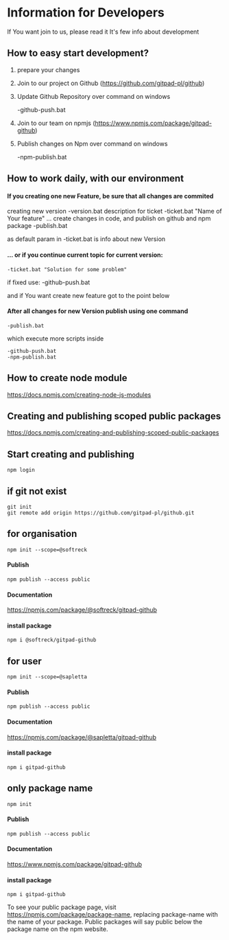 # Information for Developers

If You want join to us, please read it
It's few info about development

## How to easy start development?
1. prepare your changes
2. Join to our project on Github (https://github.com/gitpad-pl/github)
3. Update Github Repository over command on windows

    -github-push.bat

4. Join to our team on npmjs (https://www.npmjs.com/package/gitpad-github)
5. Publish changes on Npm over command on windows

    -npm-publish.bat

## How to work daily, with our environment

#### If you creating one new Feature, be sure that all changes are commited

creating new version
    -version.bat
description for ticket
    -ticket.bat "Name of Your feature"
... create changes in code, and publish on github and npm package
    -publish.bat

as default param in -ticket.bat is info about new Version

#### ... or if you continue current topic for current version:

    -ticket.bat "Solution for some problem"

if fixed use:
    -github-push.bat

and if You want create new feature got to the point below

#### After all changes for new Version publish using one command
    -publish.bat

which execute more scripts inside

    -github-push.bat
    -npm-publish.bat



## How to create node module
https://docs.npmjs.com/creating-node-js-modules

## Creating and publishing scoped public packages
https://docs.npmjs.com/creating-and-publishing-scoped-public-packages


## Start creating and publishing
    npm login

## if git not exist

    git init
    git remote add origin https://github.com/gitpad-pl/github.git


## for organisation

    npm init --scope=@softreck

#### Publish

    npm publish --access public

#### Documentation

https://npmjs.com/package/@softreck/gitpad-github

#### install package

    npm i @softreck/gitpad-github




## for user

    npm init --scope=@sapletta

#### Publish

    npm publish --access public

#### Documentation

https://npmjs.com/package/@sapletta/gitpad-github

#### install package

    npm i gitpad-github



## only package name

    npm init

#### Publish

    npm publish --access public

#### Documentation

https://www.npmjs.com/package/gitpad-github

#### install package

    npm i gitpad-github




To see your public package page, visit https://npmjs.com/package/package-name,
replacing package-name with the name of your package.
 Public packages will say public below the package name on the npm website.

